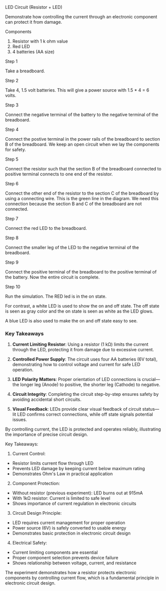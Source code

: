 LED Circuit (Resistor + LED)

Demonstrate how controlling the current through an electronic component can protect it from damage.

Components

1. Resistor with 1 k ohm value
2. Red LED
3. 4 batteries (AA size)

Step 1

Take a breadboard.

Step 2

Take 4, 1.5 volt batteries. This will give a power source with 1.5 * 4 = 6 volts.

Step 3

Connect the negative terminal of the battery to the negative terminal of the breadboard.

Step 4

Connect the postive terminal in the power rails of the breadboard to section B of the breadboard. We keep an open circuit when we lay the components for safety.

Step 5

Connect the resistor such that the section B of the breadboard connected to positive terminal connects to one end of the resistor.

Step 6

Connect the other end of the resistor to the section C of the breadboard by using a connecting wire. This is the green line in the diagram. We need this connection because the section B and C of the breadboard are not connected.

Step 7

Connect the red LED to the breadboard.

Step 8

Connect the smaller leg of the LED to the negative terminal of the breadboard.

Step 9

Connect the positive terminal of the breadboard to the positive terminal of the battery. Now the entire circuit is complete.

Step 10

Run the simulation. The RED led is in the on state.

For contrast, a white LED is used to show the on and off state. The off state is seen as gray color and the on state is seen as white as the LED glows.

A blue LED is also used to make the on and off state easy to see.

### Key Takeaways

1. **Current Limiting Resistor**: Using a resistor (1 kΩ) limits the current through the LED, protecting it from damage due to excessive current.
   
2. **Controlled Power Supply**: The circuit uses four AA batteries (6V total), demonstrating how to control voltage and current for safe LED operation.

3. **LED Polarity Matters**: Proper orientation of LED connections is crucial—the longer leg (Anode) to positive, the shorter leg (Cathode) to negative.

4. **Circuit Integrity**: Completing the circuit step-by-step ensures safety by avoiding accidental short circuits.

5. **Visual Feedback**: LEDs provide clear visual feedback of circuit status—lit LED confirms correct connections, while off state signals potential issues.

By controlling current, the LED is protected and operates reliably, illustrating the importance of precise circuit design.

Key Takeaways:

1. Current Control:
- Resistor limits current flow through LED
- Prevents LED damage by keeping current below maximum rating
- Demonstrates Ohm's Law in practical application

2. Component Protection:
- Without resistor (previous experiment): LED burns out at 915mA
- With 1kΩ resistor: Current is limited to safe level
- Shows importance of current regulation in electronic circuits

3. Circuit Design Principle:
- LED requires current management for proper operation
- Power source (6V) is safely converted to usable energy
- Demonstrates basic protection in electronic circuit design

4. Electrical Safety:
- Current limiting components are essential
- Proper component selection prevents device failure
- Shows relationship between voltage, current, and resistance

The experiment demonstrates how a resistor protects electronic components by controlling current flow, which is a fundamental principle in electronic circuit design.
